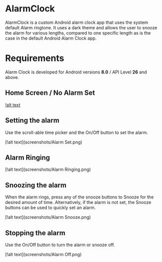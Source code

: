 # AlarmClock

AlarmClock is a custom Android alarm clock app that uses the system default Alarm ringtone.  It uses a dark theme and allows the user to snooze the alarm for various lengths, compared to one specific length as is the case in the default Android Alarm Clock app.


# Requirements

Alarm Clock is developed for Android versions **8.0** / API Level **26** and above.

## Home Screen / No Alarm Set

[!alt text](screenshots/Alarm.png)


## Setting the alarm

Use the scroll-able time picker and the On/Off button to set the alarm.

[!alt text](screenshots/Alarm Set.png)

## Alarm Ringing

[!alt text](screenshots/Alarm Ringing.png)


## Snoozing the alarm
When the alarm rings, press any of the snooze buttons to Snooze for the desired amount of time.  Alternatively, if the alarm is not set, the Snooze buttons can be used to quickly set an alarm.

[!alt text](screenshots/Alarm Snooze.png)

## Stopping the alarm
Use the On/Off button to turn the alarm or snooze off.

[!alt text](screenshots/Alarm Off.png)

